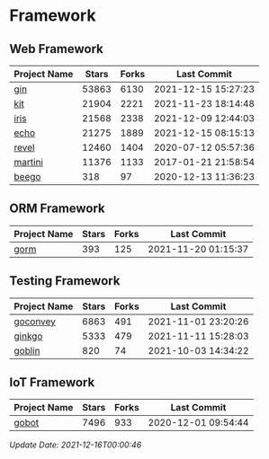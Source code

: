 # Framework

## Web Framework
| Project Name | Stars | Forks | Last Commit |
| ------------ | ----- | ----- | ----------- |
| [gin](https://github.com/gin-gonic/gin) | 53863 | 6130 | 2021-12-15 15:27:23 |
| [kit](https://github.com/go-kit/kit) | 21904 | 2221 | 2021-11-23 18:14:48 |
| [iris](https://github.com/kataras/iris) | 21568 | 2338 | 2021-12-09 12:44:03 |
| [echo](https://github.com/labstack/echo) | 21275 | 1889 | 2021-12-15 08:15:13 |
| [revel](https://github.com/revel/revel) | 12460 | 1404 | 2020-07-12 05:57:36 |
| [martini](https://github.com/go-martini/martini) | 11376 | 1133 | 2017-01-21 21:58:54 |
| [beego](https://github.com/astaxie/beego) | 318 | 97 | 2020-12-13 11:36:23 |

## ORM Framework
| Project Name | Stars | Forks | Last Commit |
| ------------ | ----- | ----- | ----------- |
| [gorm](https://github.com/jinzhu/gorm) | 393 | 125 | 2021-11-20 01:15:37 |

## Testing Framework
| Project Name | Stars | Forks | Last Commit |
| ------------ | ----- | ----- | ----------- |
| [goconvey](https://github.com/smartystreets/goconvey) | 6863 | 491 | 2021-11-01 23:20:26 |
| [ginkgo](https://github.com/onsi/ginkgo) | 5333 | 479 | 2021-11-11 15:28:03 |
| [goblin](https://github.com/franela/goblin) | 820 | 74 | 2021-10-03 14:34:22 |

## IoT Framework
| Project Name | Stars | Forks | Last Commit |
| ------------ | ----- | ----- | ----------- |
| [gobot](https://github.com/hybridgroup/gobot) | 7496 | 933 | 2020-12-01 09:54:44 |

*Update Date: 2021-12-16T00:00:46*